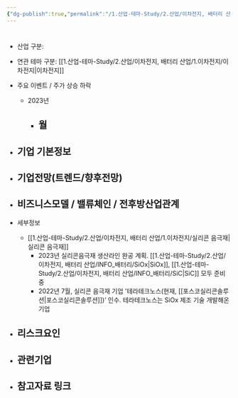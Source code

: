 ```yaml
---
{"dg-publish":true,"permalink":"/1.산업-테마-Study/2.산업/이차전지, 배터리 산업/1.이차전지/종목/포스코케미칼/","created":"2024-11-20T21:02:27.581+09:00","updated":"2025-06-03T20:07:21.302+09:00"}
---
```


#

- 산업 구분:


- 연관 테마 구분: [[1.산업-테마-Study/2.산업/이차전지, 배터리 산업/1.이차전지/이차전지\|이차전지]]



- 주요 이벤트  /  주가 상승 하락
	- 2023년
		- 월
			- 




- 기업 기본정보
	- 





 - 기업전망(트렌드/향후전망)
	- 





- 비즈니스모델 / 밸류체인 / 전후방산업관계
	- 





- 세부정보
	- [[1.산업-테마-Study/2.산업/이차전지, 배터리 산업/1.이차전지/실리콘 음극재\|실리콘 음극재]]
		- 2023년 실리콘음극재 생산라인 완공 계획. [[1.산업-테마-Study/2.산업/이차전지, 배터리 산업/INFO_배터리/SiOx\|SiOx]], [[1.산업-테마-Study/2.산업/이차전지, 배터리 산업/INFO_배터리/SiC\|SiC]] 모두 준비 중 
		- 2022년 7월, 실리콘 음극재 기업 '테라테크노스(현재, [[포스코실리콘솔루션\|포스코실리콘솔루션]])’ 인수. 테라테크노스는 SiOx 제조 기술 개발해온 기업





- 리스크요인
	- 





- 관련기업
	- 




- 참고자료 링크
	- 